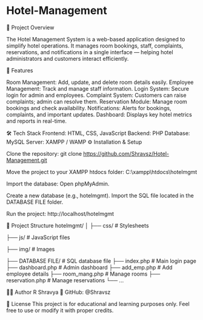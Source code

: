 # Hotel-Management
📘 Project Overview

The Hotel Management System is a web-based application designed to simplify hotel operations.
It manages room bookings, staff, complaints, reservations, and notifications in a single interface — helping hotel administrators and customers interact efficiently.

🚀 Features

Room Management: Add, update, and delete room details easily.
Employee Management: Track and manage staff information.
Login System: Secure login for admin and employees.
Complaint System: Customers can raise complaints; admin can resolve them.
Reservation Module: Manage room bookings and check availability.
Notifications: Alerts for bookings, complaints, and important updates.
Dashboard: Displays key hotel metrics and reports in real-time.

🛠️ Tech Stack
Frontend: HTML, CSS, JavaScript
Backend: PHP
Database: MySQL
Server: XAMPP / WAMP
⚙️ Installation & Setup

Clone the repository:
git clone https://github.com/Shravsz/Hotel-Management.git

Move the project to your XAMPP htdocs folder:
C:\xampp\htdocs\hotelmgmt

Import the database:
Open phpMyAdmin.

Create a new database (e.g., hotelmgmt).
Import the SQL file located in the DATABASE FILE folder.

Run the project:
http://localhost/hotelmgmt

📁 Project Structure
hotelmgmt/
│
├── css/               # Stylesheets

├── js/                # JavaScript files

├── img/               # Images

├── DATABASE FILE/     # SQL database file
├── index.php          # Main login page
├── dashboard.php      # Admin dashboard
├── add_emp.php        # Add employee details
├── room_mang.php      # Manage rooms
├── reservation.php    # Manage reservations
└── ...

👩‍💻 Author
R Shravya 
💼 GitHub: @Shravsz

📜 License
This project is for educational and learning purposes only.
Feel free to use or modify it with proper credits.
